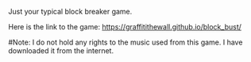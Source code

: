 Just your typical block breaker game.

Here is the link to the game: https://graffitithewall.github.io/block_bust/

#Note: I do not hold any rights to the music used from this game. I have downloaded it from the internet.
